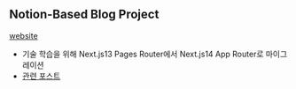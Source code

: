 ## Notion-Based Blog Project

[website](https://bonnie-devlog.vercel.app/)

- 기술 학습을 위해 Next.js13 Pages Router에서 Next.js14 App Router로 마이그레이션
- [관련 포스트](https://bonnie-devlog.vercel.app/blog/165da291-dc42-806c-a040-fff5d3b3141b)
